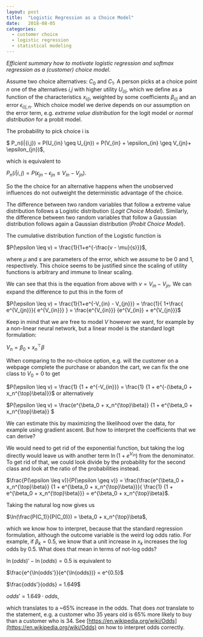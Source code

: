 ```yaml
---
layout: post
title:  "Logistic Regression as a Choice Model"
date:   2018-08-05
categories:
  - customer choice
  - logistic regression
  - statistical modeling
---
```


*Efficient summary how to motivate logistic regression and softmax regression as a (customer) choice model*.

Assume two choice alternatives: $C_0$ and $C_1$. A person picks at a choice point $n$ one of the alternatives *i,j* with higher utility $U_{i/j}$, which we define as a function of the characteristics $x_{i/j}$, weighted by some coefficients $\beta_{i/j}$ and an error $\epsilon_{{i/j},n}$. Which choice model we derive depends on our assumption on the error term, e.g. *extreme value distribution* for the logit model or *normal distribution* for a probit model.

The probability to pick choice i is

$
P_n(i|{i,j}) = P(U_{in} \geq U_{jn}) = P(V_{in} + \epsilon_{in} \geq V_{jn}+ \epsilon_{jn})$,

which is equivalent to 

$P_n(i|{i,j}) = P(\epsilon_{jn} - \epsilon_{jn} \leq V_{in} - V_{jn})$.

So the the choice for an alternative happens when the unobserved influences do not outweight the deterministic advantage of the choice.

The difference between two random variables that follow a extreme value distribution follows a Logistic distribution (*Logit Choice Model*). Similarly, the difference between two random variables that follow a Gaussian distribution follows again a Gaussian distribution (*Probit Choice Model*). 

The cumulative distribution function of the Logistic function is 

$P(\epsilon \leq v) = \frac{1}{1+e^{-\frac{v - \mu}{s}}}$,

where $\mu$ and $s$ are parameters of the error, which we assume to be 0 and 1, respectively. This choice seems to be justified since the scaling of utility functions is arbitrary and immune to linear scaling.

We can see that this is the equation from above with $v = V_{in} - V_{jn}$. We can expand the difference to put this in the form of 

$P(\epsilon \leq v) = \frac{1}{1+e^{-V_{in} - V_{jn}}} = \frac{1}{
1+\frac{
e^{V_{jn}}}{
e^{V_{in}}}
} = \frac{e^{V_{in}}} {e^{V_{in}} + e^{V_{jn}}}$

Keep in mind that we are free to model $V$ however we want, for example by a non-linear neural network, but a linear model is the standard logit formulation:

$V_n = \beta_0 + x_n^{\top}\beta$

When comparing to the no-choice option, e.g. will the customer on a webpage complete the purchase or abandon the cart, we can fix the one class to $V_0=0$ to get 

$P(\epsilon \leq v) = \frac{1} {1 + e^{-V_{in}}} = \frac{1} {1 + e^{-(\beta_0 + x_n^{\top}\beta)}}$ or alternatively

$P(\epsilon \leq v) = \frac{e^{\beta_0 + x_n^{\top}\beta}} {1 + e^{\beta_0 + x_n^{\top}\beta}} $

We can estimate this by maximizing the likelihood over the data, for example using gradient ascent. But how to interpret the coefficients that we can derive?

We would need to get rid of the exponential function, but taking the log directly would leave us with another term $\ln(1+e^{V_{in}})$ from the denominator. To get rid of that, we could look divide by the probability for the second class and look at the ratio of the probabilities instead.

$\frac{P(\epsilon \leq v)}{P(\epsilon \geq v)} = \frac{\frac{e^{\beta_0 + x_n^{\top}\beta}} {1 + e^{\beta_0 + x_n^{\top}\beta}}}{
\frac{1} {1 + e^{\beta_0 + x_n^{\top}\beta}}} = e^{\beta_0 + x_n^{\top}\beta}$.

Taking the natural log now gives us

$\ln(\frac{P(C_1)}{P(C_0)}) = \beta_0 + x_n^{\top}\beta$,

which we know how to interpret, because that the standard regression formulation, although the outcome variable is the weird log odds ratio. For example, if $\beta_k = 0.5$, we know that a unit increase in $x_k$ increases the log odds by $0.5$. What does that mean in terms of not-log odds?

$\ln(odds)' - \ln(odds) = 0.5$ is equivalent to

$\frac{e^{\ln(odds'}}{e^{\ln(odds})} = e^{0.5}$

$\frac{odds'}{odds} = 1.649$

$odds' = 1.649 \cdot odds$,

which translates to a ~65% increase in the odds. That does *not* translate to the statement, e.g. a customer who 35 years old is 65% more likely to buy than a customer who is 34. See [https://en.wikipedia.org/wiki/Odds](https://en.wikipedia.org/wiki/Odds) on how to interpret odds correctly.
